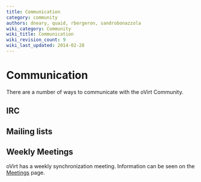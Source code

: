 ```yaml
---
title: Communication
category: community
authors: dneary, quaid, rbergeron, sandrobonazzola
wiki_category: Community
wiki_title: Communication
wiki_revision_count: 9
wiki_last_updated: 2014-02-28
---
```


# Communication

There are a number of ways to communicate with the oVirt Community.

## IRC

## Mailing lists

## Weekly Meetings

oVirt has a weekly synchronization meeting. Information can be seen on the [Meetings](Meetings) page.
